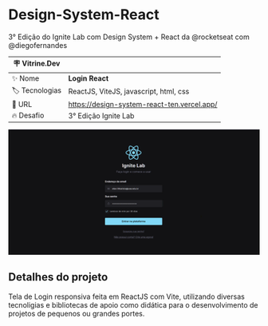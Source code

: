 # Design-System-React

3° Edição do Ignite Lab com Design System + React da @rocketseat com @diegofernandes

| :placard: Vitrine.Dev |     |
| -------------  | --- |
| :sparkles: Nome        | **Login React**
| :label: Tecnologias | ReactJS, ViteJS, javascript, html, css
| :rocket: URL         | https://design-system-react-ten.vercel.app/
| :fire: Desafio     | 3° Edição Ignite Lab

<!-- Inserir imagem com a #vitrinedev ao final do link -->
![](https://raw.githubusercontent.com/Elian-beep/assets-online/main/capa%20il%203%20design%20sys.png?token=GHSAT0AAAAAABW7HOBDGVNMH425DOVHCGQGY2HQRVQ#vitrinedev)

## Detalhes do projeto

Tela de Login responsiva feita em ReactJS com Vite, utilizando diversas tecnoligias e bibliotecas de apoio como didática para o desenvolvimento de projetos de pequenos ou grandes portes.
